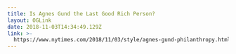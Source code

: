 ```yaml
---
title: Is Agnes Gund the Last Good Rich Person?
layout: OGLink
date: 2018-11-03T14:34:49.129Z
link: >-
  https://www.nytimes.com/2018/11/03/style/agnes-gund-philanthropy.html?action=click&module=Editors%20Picks&pgtype=Homepage
---
```


